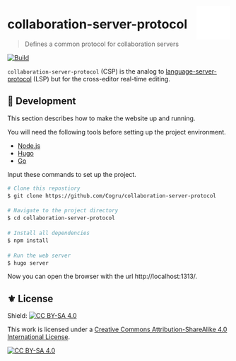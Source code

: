 <a href="#"><img align="right" src="./etc/logo.png" width="15%"></a>
# collaboration-server-protocol
> Defines a common protocol for collaboration servers

[![Build](https://github.com/Cogru/collaboration-server-protocol/actions/workflows/build.yml/badge.svg)](https://github.com/Cogru/collaboration-server-protocol/actions/workflows/build.yml)

`collaboration-server-protocol` (CSP) is the analog to [language-server-protocol][]
(LSP) but for the cross-editor real-time editing.

## 🔧 Development

This section describes how to make the website up and running.

You will need the following tools before setting up the project environment.

- [Node.js][]
- [Hugo][]
- [Go][]

Input these commands to set up the project.

```sh
# Clone this repostiory
$ git clone https://github.com/Cogru/collaboration-server-protocol

# Navigate to the project directory
$ cd collaboration-server-protocol

# Install all dependencies
$ npm install

# Run the web server
$ hugo server
```

Now you can open the browser with the url http://localhost:1313/.

## ⚜️ License

Shield: [![CC BY-SA 4.0][cc-by-sa-shield]][cc-by-sa]

This work is licensed under a
[Creative Commons Attribution-ShareAlike 4.0 International License][cc-by-sa].

[![CC BY-SA 4.0][cc-by-sa-image]][cc-by-sa]


<!-- Links -->

[cc-by-sa]: http://creativecommons.org/licenses/by-sa/4.0/
[cc-by-sa-image]: https://licensebuttons.net/l/by-sa/4.0/88x31.png
[cc-by-sa-shield]: https://img.shields.io/badge/License-CC%20BY--SA%204.0-lightgrey.svg

[language-server-protocol]: https://github.com/microsoft/language-server-protocol

[Node.js]: https://nodejs.org/
[Hugo]: https://gohugo.io/
[Go]: https://go.dev/
